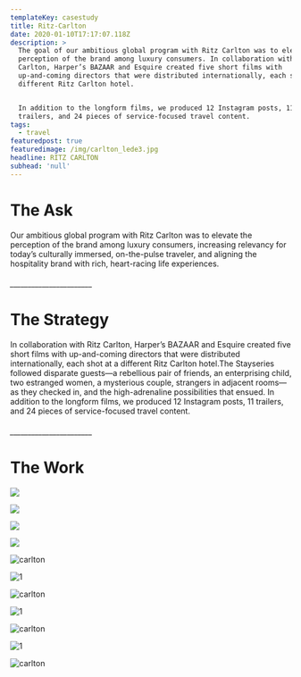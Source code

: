 ```yaml
---
templateKey: casestudy
title: Ritz-Carlton
date: 2020-01-10T17:17:07.118Z
description: >
  The goal of our ambitious global program with Ritz Carlton was to elevate the
  perception of the brand among luxury consumers. In collaboration with Ritz
  Carlton, Harper’s BAZAAR and Esquire created five short films with
  up-and-coming directors that were distributed internationally, each shot at a
  different Ritz Carlton hotel. 


  In addition to the longform films, we produced 12 Instagram posts, 11
  trailers, and 24 pieces of service-focused travel content. 
tags:
  - travel
featuredpost: true
featuredimage: /img/carlton_lede3.jpg
headline: RITZ CARLTON
subhead: 'null'
---
```

# **The Ask**

Our ambitious global program with Ritz Carlton was to elevate the perception of the brand among luxury consumers, increasing relevancy for today’s culturally immersed, on-the-pulse traveler, and aligning the hospitality brand with rich, heart-racing life experiences.

###### \_\_\_\_\_\_\_\_\_\_\_\_\_\_\_\_\_\_\_\_\_\__

# **The Strategy**

In collaboration with Ritz Carlton, Harper’s BAZAAR and Esquire created five short films with up-and-coming directors that were distributed internationally, each shot at a different Ritz Carlton hotel.The Stayseries followed disparate guests—a rebellious pair of friends, an enterprising child, two estranged women, a mysterious couple, strangers in adjacent rooms—as they checked in, and the high-adrenaline possibilities that ensued. In addition to the longform films, we produced 12 Instagram posts, 11 trailers, and 24 pieces of service-focused travel content.

###### \_\_\_\_\_\_\_\_\_\_\_\_\_\_\_\_\_\_\_\_\_\__

# **The Work**

![](/img/vid4.jpg)

![](/img/vid3.jpg)

![](/img/vid2.jpg)

![](/img/vid1.jpg)

![carlton](/img/download.png "1")

![](/img/black_bar.png "1")

![carlton](/img/download-1-.png "2")

![](/img/black_bar.png "1")

![carlton](/img/download-2-.png "3")

![](/img/black_bar.png "1")

![carlton](/img/download-3-.png "4")
